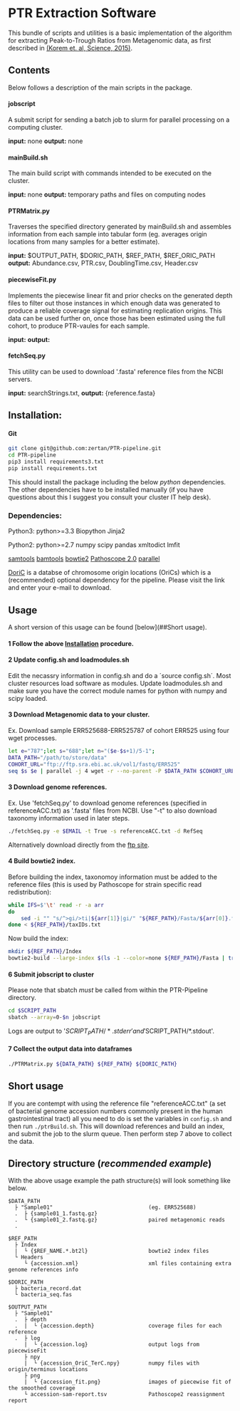 # PTR Extraction Software
This bundle of scripts and utilities is a basic implementation of the algorithm for extracting Peak-to-Trough Ratios from Metagenomic data, as first described in [(Korem et. al, Science, 2015)](http://science.sciencemag.org/content/349/6252/1101).

## Contents
Below follows a description of the main scripts in the package.

#### jobscript
A submit script for sending a batch job to slurm for parallel processing on a computing cluster.

**input:** none
**output:** none

#### mainBuild.sh
The main build script with commands intended to be executed on the cluster. 

**input:** none
**output:** temporary paths and files on computing nodes

#### PTRMatrix.py
Traverses the specified directory generated by mainBuild.sh and assembles information from each sample into tabular form (eg. averages origin locations from many samples for a better estimate).

**input:** $OUTPUT\_PATH, $DORIC\_PATH, $REF\_PATH, $REF\_ORIC\_PATH
**output:** Abundance.csv, PTR.csv, DoublingTime.csv, Header.csv

#### piecewiseFit.py
Implements the piecewise linear fit and prior checks on the generated depth files to filter out those instances in which enough data was generated to produce a reliable coverage signal for estimating replication origins. This data can be used further on, once those has been estimated using the full cohort, to produce PTR-vaules for each sample.

**input:** 
**output:** 

#### fetchSeq.py
This utility can be used to download '.fasta' reference files from the NCBI servers.

**input:** searchStrings.txt, 
**output:** {reference.fasta}

## Installation:

#### Git
```bash
git clone git@github.com:zertan/PTR-pipeline.git
cd PTR-pipeline
pip3 install requirements3.txt
pip install requirements.txt
```

This should install the package including the below *python* dependencies. The other dependencies have to be installed manually (if you have questions about this I suggest you consult your cluster IT help desk).

### Dependencies:

Python3:
python>=3.3
Biopython
Jinja2

Python2:
python>=2.7
numpy
scipy
pandas
xmltodict
lmfit

[samtools](http://www.htslib.org/download/)
[bamtools](https://github.com/pezmaster31/bamtools/wiki/Building-and-installing)
[bowtie2](https://sourceforge.net/projects/bowtie-bio/files/bowtie2/2.2.9/)
[Pathoscope 2.0](https://sourceforge.net/projects/pathoscope/files/?source=navbar)
[parallel](http://www.gnu.org/software/parallel/)

[DoriC](http://tubic.tju.edu.cn/doric/download.php) is a databse of chromosome origin locations (OriCs) which is a (recommended) optional dependency for the pipeline. Please visit the link and enter your e-mail to download.

## Usage
A short version of this usage can be found [below](##Short usage).

#### 1 Follow the above [Installation](##Installation) procedure.

#### 2 Update config.sh and loadmodules.sh
Edit the necassry information in config.sh and do a ´source config.sh´. Most cluster resources load software as modules. Update loadmodules.sh and make sure you have the correct module names for python with numpy and scipy loaded.

#### 3 Download Metagenomic data to your cluster.
Ex. Download sample ERR525688-ERR525787 of cohort ERR525 using four wget processes.

```bash
let e="787";let s="688";let n="($e-$s+1)/5-1";
DATA_PATH="/path/to/store/data"
COHORT_URL="ftp://ftp.sra.ebi.ac.uk/vol1/fastq/ERR525"
seq $s $e | parallel -j 4 wget -r --no-parent -P $DATA_PATH $COHORT_URL/ERR525{}/
```

#### 3 Download genome references.
Ex. Use 'fetchSeq.py' to download genome references (specified in referenceACC.txt) as '.fasta' files from NCBI. Use "-t" to also download taxonomy information used in later steps.

```bash
./fetchSeq.py -e $EMAIL -t True -s referenceACC.txt -d RefSeq
```

Alternatively download directly from the [ftp site](ftp://ftp.ncbi.nlm.nih.gov/).

#### 4 Build bowtie2 index.
Before building the index, taxonomoy information must be added to the reference files (this is used by Pathoscope for strain specific read redistribution):

```bash
while IFS=$'\t' read -r -a arr
do
	sed -i "" "s/^>gi/>ti|${arr[1]}|gi/" "${REF_PATH}/Fasta/${arr[0]}.fasta"
done < ${REF_PATH}/taxIDs.txt
```

Now build the index:
```bash
mkdir ${REF_PATH}/Index
bowtie2-build --large-index $(ls -1 --color=none ${REF_PATH}/Fasta | tr '\n' ',') ${REF_PATH}/Index/${REF_NAME}
```

#### 6 Submit jobscript to cluster
Please note that sbatch *must* be called from within the PTR-Pipeline directory.

```bash
cd $SCRIPT_PATH
sbatch --array=0-$n jobscript
```
Logs are output to '$SCRIPT_PATH/*.stderr' and '$SCRIPT_PATH/*.stdout'.

#### 7 Collect the output data into dataframes

```bash
./PTRMatrix.py ${DATA_PATH} ${REF_PATH} ${DORIC_PATH}
```

## Short usage
If you are contempt with using the reference file "referenceACC.txt" (a set of bacterial genome accession numbers commonly present in the human gastrointestinal tract) all you need to do is set the variables in `config.sh` and then run `./ptrBuild.sh`. This will download references and build an index, and submit the job to the slurm queue. Then perform step 7 above to collect the data.

## Directory structure (*recommended example*)
With the above usage example the path structure(s) will look something like below.

```
$DATA_PATH
  ├ "Sample01"								(eg. ERR525688)
  .  ├ {sample01_1.fastq.gz}
  .  └ {sample01_2.fastq.gz} 				paired metagenomic reads
  .

$REF_PATH
  ├ Index
  |  └ {$REF_NAME.*.bt2l}					bowtie2 index files
  └ Headers
     └ {accession.xml}						xml files containing extra genome references info

$DORIC_PATH
  ├ bacteria_record.dat
  └ bacteria_seq.fas

$OUTPUT_PATH
  ├ "Sample01"
  .  ├ depth
  .  |  └ {accession.depth} 				coverage files for each reference
  .  ├ log
     |  └ {accession.log}					output logs from piecewiseFit	
     ├ npy
     |  └ {accession_OriC_TerC.npy}			numpy files with origin/terminus locations
     ├ png
     |  └ {accession_fit.png}  				images of piecewise fit of the smoothed coverage
     └ accession-sam-report.tsv				Pathoscope2 reassignment report
```
